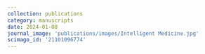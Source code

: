 ```yaml
---
collection: publications
category: manuscripts
date: 2024-01-08
journal_image: 'publications/images/Intelligent Medicine.jpg'
scimago_id: '21101096774'
---
```


